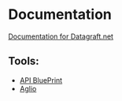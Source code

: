 # Documentation

[Documentation for Datagraft.net](http://dapaas.github.io/documentation/)

## Tools:

 * [API BluePrint](http://apiblueprint.org/)
 * [Aglio](https://github.com/danielgtaylor/aglio)
